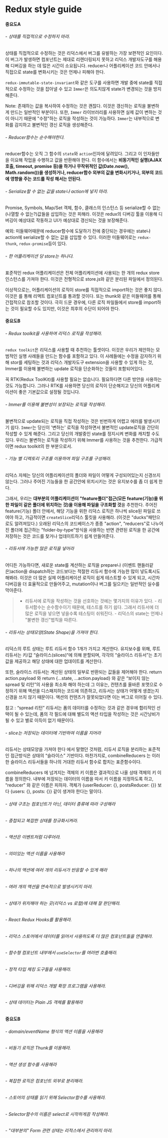 # Redux style guide

#### 중요도A

###### - 상태를 직접적으로 수정하지 마라.

  상태를 직접적으로 수정하는 것은 리덕스에서 버그를 유발하는 가장 보편적인 요인이다. 이 버그가 발생하면 컴포넌트는 제대로 리렌더링되지 못하고 리덕스 개발자도구를 해용해 디버깅을 하는 데 많은 시간이 소요됩니다. reducer나 어플리케이션 코드 안에서나 직접으로 state를 변화시키는 것은 언제나 피해야 한다.

  `redux-immutable-state-invariant`와 같은 도구를 사용하면 개발 중에 state를 직접적으로 수정하는 것을 잡아낼 수 있고 `Immer`은 의도치않게 state가 변경되는 것을 방지해준다.

  Note: 존재하는 값을 복사하여 수정하는 것은 괜찮다. 이것은 갱신하는 로직을 불변하게 만드는 일반적인 부분이다. 또한, `Immer` 라이브러리를 사용하면 실제 값이 변하는 것이 아니기 때문에 "수정"하는 로직을 작성하는 것이 가능하다. `Immer`는 내부적으로 변화를 감지하고 불변적인 갱신 로직을 생성해준다.
  </br>

###### - Reducer함수는 순수해야한다.
  reducer함수는 오직 그 함수의 `state`와 `action`인자에 달려있다. 그리고 이 인자들만을 이요해 작업을 수행하고 값을 반환해야 한다. 이 함수에서는 **비동기적인 실행(AJAX 호출, timeout, promise 등)을 하거나 무작위적인 값(Date.now(), Math.random())을 생성하거나, reducer함수 외부의 값을 변화시키거나, 외부의 코드에 영향을 주는 코드를 작성 해서는 안된다.**
  </br>

###### - Serialize할 수 없는 값을 state나 action에 넣지 마라.
  Promise, Symbols, Map/Set 객체, 함수, 클래스의 인스턴스 등 serialize할 수 없는(나열할 수 없는?)값들을 삽입하는 것은 피해라. 이것은 redux의 디버깅 툴을 이용해 디버깅이 예상대로 작동하고 UI가 예상대로 갱신되는 것을 보장해준다.

  예외: 미들웨어때문에 reducer함수에 도달하기 전에 중단되는 경우에는 state나 action에 serialize할 수 없는 값을 삽입할 수 있다. 이러한 미들웨어로는 `redux-thunk`, `redux-promise`등이 있다.
  </br>

###### - 한 어플리케이션 당 store는 하나다.
  표준적인 redux 어플리케이션은 전체 어플리케이션에 사용되는 한 개의 redux store 인스턴스를 가져야 한다. 이것은 전형적으로 store.js와 같은 분리된 파일에서 정의된다.

  이상적으로는, 어플리케이션의 로직이 store를 직접적으로 import하는 것은 좋지 않다. 이것은 <Provider>를 통해 리액트 컴포넌트를 통과할 것이다. 또는 thunk와 같은 미들웨어를 통해 간접적으로 참조할 것이다. 극히 드문 경우에, 다른 로직 파일들에서 store를 import하는 것이 필요할 수도 있지만, 이것은 최후의 수단이 되어야 한다.
</br>

#### 중요도B

###### - Redux toolkit을 사용하여 리덕스 로직을 작성해라.
  `redux toolkit`은 리덕스를 사용할 때 추천하는 툴셋이다. 이것은 우리가 제안하는 모범적인 실행 사례들을 만드는 함수를 포함하고 있다. 이 사례들에는 수정을 감자하기 위해 stor를 세팅하는 것과 리덕스 개발자도구 extension을 사용할 수 있게 하는 것, Immer를 이용해 불변하는 update 로직을 단순화하는 것들이 포함되어있다.

  꼭 RTK(Redux ToolKit)를 사용할 필요는 없습니다. 필요하다면 다른 방안을 사용하는 것도 가능합니다. 그러나 RTK를 사용하면 당신의 로직이 단순해지고 당신의 어플리케이션이 좋은 기본값으로 설정될 것입니다.
  </br>

###### - Immer를 이용해 불변성이 보장되는 로직을 작성해라.
  불변적으로 update되는 로직을 직접 작성하는 것은 빈번하게 어렵고 에러를 발생시키기 쉽다. `Immer`는 당신이 '변하는' 로직을 작성하면서 불변적인 update로직을 간단히 작성할 수 있게 해준다. 그리고 당신의 개발중인 state를 정지시켜 변화를 캐치할 수도 있다. 우리는 불변하는 로직을 작성하기 위해 Immer를 사용하는 것을 추천한다. 가급적이면 redux toolkit의 한 부분으로서.
  </br>

###### - 기능 별 디렉토리 구조를 이용하여 파일 구조를 구성해라.
  리덕스 자체는 당신의 어플리케이션의 폴더와 파일이 어떻게 구성되어있는지 신경쓰지 않는다. 그러나 주어진 기능들을 한 공간안에 위치시키는 것은 유지보수를 좀 더 쉽게 한다.

  그래서, 우리는 **대부분의 어플리케이션이 "feature폴더"접근(모든 feature(기능)을 위한 파일이 같은 폴더에 위치하는 것)을 이용해 파일을 구조화할 것**을 추천한다. 주어진 feature(기능) 폴더 안에서, 해당 기능을 위한 리덕스 로직은 하나씩 slice된 파일로 쓰여야 하고, 가급적이면 `createSlice`리덕스 툴킷을 사용해라. (이것은 "ducks"패턴으로도 알려져있다.) 오래된 리덕스의 코드베이스가 종종 "action", "reducers"로 나누어진 폴더에 접근하는 "folder-by-type"방식을 사용하는 반면 관련된 로직을 한 공간에 저장하는 것은 코드를 찾거나 업데이트하기 쉽게 만들어준다.


###### - 리듀서에 가능한 많은 로직을 넣어라
  어디든 가능하다면, 새로운 state를 계산하는 로직을 prepare나 (이벤트 핸들러같은)action을 dispatch하는 코드보다는 적절한 리듀서 함수에 가능한 많이 넣도록시도해봐라. 이것은 더 많은 실제 어플리케이션 로직이 쉽게 테스트할 수 있게 되고, 시간차 디버깅을 더 효율적으로 만들어주고, mutation이나 버그를 일으키는 일반적인 실수를 막아준다.
  > - 리듀서에 로직을 작성하는 것을 선호하는 것에는 몇가지의 이유가 있다.
    - 리듀서함수는 순수함수이기 때문에, 테스트를 하기 쉽다. 그래서 리듀서에 더 많은 로직을 넣으면 넣을수록 테스팅이 쉬워진다.
    - 리덕스의 state는 언제나 "불변한 갱신"법칙을 따른다.  

###### - 리듀서는 상태모양(State Shape)을 가져야 한다.  
  리덕스의 루트 상태는 루트 리듀서 함수 1개가 가지고 계산한다. 유지보수를 위해, 루트 리듀서는 키/값 “슬라이스(slices)“에 의해 분할되며, 각각의 “슬라이스 리듀서”는 초기값을 제공하고 해당 상태에 대한 업데이트를 계산한다.

  또한, 슬라이스 리듀서는 계산된 상태의 일부로 반환되는 값들을 제어해야 한다. return action.payload 와 return {...state, ...action.payload} 와 같은 “보이지 않는 spread 및 리턴”의 사용을 최소화 해야 하는데 그 이유는, 컨텐츠를 올바른 포맷으로 수정하기 위해 액션을 디스패치하는 코드에 의존하고, 리듀서는 상태가 어떻게 생겼는지 신경을 쓰지 않기 때문이다. 액션의 컨텐츠가 잘못되었다면 이는 버그로 이어질 수 있다.

  참고 : “spread 리턴” 리듀서는 폼의 데이터를 수정하는 것과 같은 경우에 합리적인 선택이 될 수 있는데, 폼의 각 필드에 대해 별도의 액션 타입을 작성하는 것은 시간낭비가 될 수 있고 별로 이득이 없기 때문이다.


###### - slice는 저장되는 데이터에 기반하여 이름을 지어라
리듀서는 상태모양을 가져야 한다 에서 말했던 것처럼, 리듀서 로직을 분리하는 표준적인 접근방식은 상태의 “슬라이스” 기반이다. 마찬가지로, combineReducers 는 이러한 슬라이스 리듀서들을 하나의 거대한 리듀서 함수로 합치는 표준함수이다.

combineReducers 에 넘겨지는 객체의 키 이름은 결과적으로 나올 상태 객체의 키 이름을 정의한다. 내부에 저장되는 데이터의 이름을 따서 키 이름을 지정하도록 하고, “reducer” 와 같은 이름은 피하자. 객체가 {userReducer: {}, postsReducer: {}} 보다 {users: {}, posts: {}} 같이 생겨야 한다는 말이다.

###### - 상태 구조는 컴포넌트가 아닌, 데이터 종류에 따라 구성해라

###### - 중첩되고 복잡한 상태를 정규화시켜라.

###### - 액션은 이벤트처럼 다루어라.

###### - 의미있는 액션 이름을 사용해라

###### - 하나의 액션에 여러 개의 리듀서가 반응할 수 있게 해라

###### - 여러 개의 액션을 연속적으로 발생시키지 마라.

###### - 상태가 위치해야 하는 곳(리덕스 vs 로컬)에 대해 잘 판단해라.

###### - React Redux Hooks를 활용해라.

###### - 리덕스 스토어에서 데이터를 읽어서 사용하도록 더 많은 컴포넌트들을 연결해라.

###### - 함수형 컴포넌트 내부에서 `useSelector`를 여러번 호출해라.

###### - 정적 타입 체킹 도구들을 사용해라.

###### - 디버깅을 위해 리덕스 개발 확장 프로그램을 사용해라.

###### - 상태 데이터는 Plain JS 객체를 활용해라


#### 중요도B

###### - domain/eventName 형식의 액션 이름을 사용해라

###### - 비동기 로직은 Thunk를 이용해라.

###### - 액션 생성 함수를 사용해라

###### - 복잡한 로직은 컴포넌트 외부로 분리해라.

###### - 스토어의 상태를 읽기 위해 Selector함수를 사용해라.

###### - Selector함수의 이름은 select로 시작하게끔 작성해라.

###### - "대부분의" Form 관련 상태는 리적스에서 관리하지 마라.
